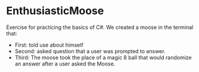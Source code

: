 # EnthusiasticMoose

Exercise for practicing the basics of C#. We created a moose in the terminal that:
* First: told use about himself
* Second: asked question that a user was prompted to answer.
* Third: The moose took the place of a magic 8 ball that would randomize an answer after a user asked the Moose.
